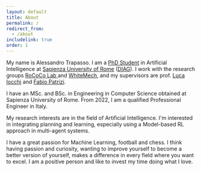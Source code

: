 ```yaml
---
layout: default 
title: About
permalink: /
redirect_from:
  - /about
includelink: true
order: 1
---
```




My name is Alessandro Trapasso. I am a [PhD Student](https://phd.uniroma1.it/web/ALESSANDRO-TRAPASSO_nP1597997_EN.aspx) in Artificial Intelligence at [Sapienza University of Rome](https://www.uniroma1.it/en/pagina-strutturale/home) ([DIAG](https://www.dis.uniroma1.it/en)). 
I work with the research groups [RoCoCo Lab ](http://labrococo.dis.uniroma1.it/) and [WhiteMech](https://whitemech.github.io/), and my supervisors are prof. [Luca Iocchi](https://sites.google.com/a/dis.uniroma1.it/iocchi/home) and [Fabio Patrizi](http://www.diag.uniroma1.it//~patrizi/).

I have an MSc. and BSc. in Engineering in Computer Science obtained at Sapienza University of Rome.
From 2022, I am a qualified Professional Engineer in Italy.

My research interests are in the field of Artificial Intelligence. I'm interested in integrating planning and learning, especially using a Model-based RL approach in multi-agent systems.

I have a great passion for Machine Learning, football and chess.
I think having passion and curiosity, wanting to improve yourself to become a better version of yourself, makes a difference in every field where you want to excel. 
I am a positive person and like to invest my time doing what I love.

